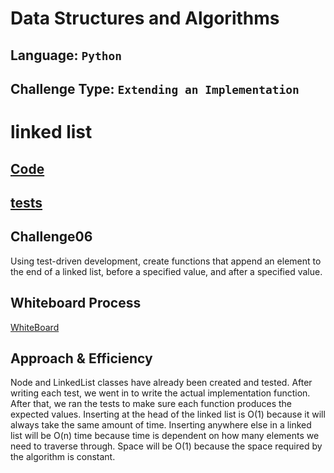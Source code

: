 # Data Structures and Algorithms

## Language: `Python`
## Challenge Type: `Extending an Implementation`


# linked list
## [Code](https://github.com/mohammad-alshish/data-structures-and-algorithms/blob/main/linked_list/linked_list.py)
## [tests](https://github.com/mohammad-alshish/data-structures-and-algorithms/blob/main/tests/test_linked_list.py)

## Challenge06

Using test-driven development, create functions that append an element to the end of a linked list, before a specified value, and after a specified value.

## Whiteboard Process
[WhiteBoard](cc06%20v1.1.jpg)

## Approach & Efficiency
Node and LinkedList classes have already been created and tested. 
After writing each test, we went in to write the actual implementation function.
After that, we ran the tests to make sure each function produces the expected values. 
Inserting at the head of the linked list is O(1) because it will always take the same amount of time.
Inserting anywhere else in a linked list will be O(n) time because time is dependent on how many elements we need to traverse through. 
Space will be O(1) because the space required by the algorithm is constant.

